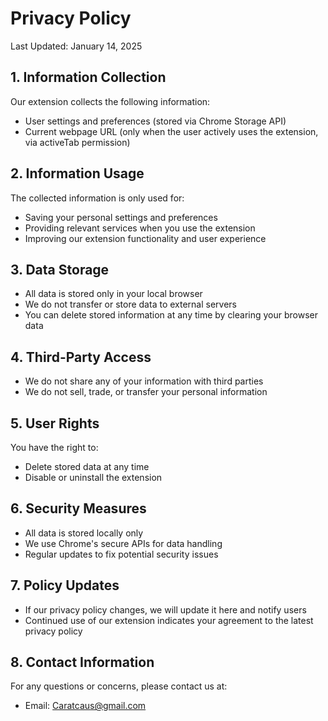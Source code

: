# Privacy Policy

Last Updated: January 14, 2025

## 1. Information Collection

Our extension collects the following information:
- User settings and preferences (stored via Chrome Storage API)
- Current webpage URL (only when the user actively uses the extension, via activeTab permission)

## 2. Information Usage

The collected information is only used for:
- Saving your personal settings and preferences
- Providing relevant services when you use the extension
- Improving our extension functionality and user experience

## 3. Data Storage

- All data is stored only in your local browser
- We do not transfer or store data to external servers
- You can delete stored information at any time by clearing your browser data

## 4. Third-Party Access

- We do not share any of your information with third parties
- We do not sell, trade, or transfer your personal information

## 5. User Rights

You have the right to:
- Delete stored data at any time
- Disable or uninstall the extension

## 6. Security Measures

- All data is stored locally only
- We use Chrome's secure APIs for data handling
- Regular updates to fix potential security issues

## 7. Policy Updates

- If our privacy policy changes, we will update it here and notify users
- Continued use of our extension indicates your agreement to the latest privacy policy

## 8. Contact Information

For any questions or concerns, please contact us at:
- Email: Caratcaus@gmail.com
